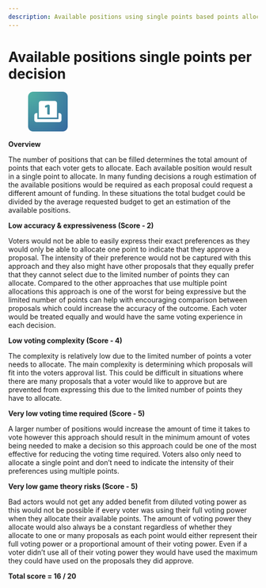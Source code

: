 ```yaml
---
description: Available positions using single points based points allocation approach
---
```


# Available positions single points per decision

<div align="left"><figure><img src="../../../.gitbook/assets/points-per-decision.png" alt="" width="80"><figcaption></figcaption></figure></div>

**Overview**

The number of positions that can be filled determines the total amount of points that each voter gets to allocate. Each available position would result in a single point to allocate. In many funding decisions a rough estimation of the available positions would be required as each proposal could request a different amount of funding. In these situations the total budget could be divided by the average requested budget to get an estimation of the available positions.



**Low accuracy & expressiveness (Score - 2)**

Voters would not be able to easily express their exact preferences as they would only be able to allocate one point to indicate that they approve a proposal. The intensity of their preference would not be captured with this approach and they also might have other proposals that they equally prefer that they cannot select due to the limited number of points they can allocate. Compared to the other approaches that use multiple point allocations this approach is one of the worst for being expressive but the limited number of points can help with encouraging comparison between proposals which could increase the accuracy of the outcome. Each voter would be treated equally and would have the same voting experience in each decision.



**Low voting complexity (Score - 4)**

The complexity is relatively low due to the limited number of points a voter needs to allocate. The main complexity is determining which proposals will fit into the voters approval list. This could be difficult in situations where there are many proposals that a voter would like to approve but are prevented from expressing this due to the limited number of points they have to allocate.



**Very low voting time required (Score - 5)**

A larger number of positions would increase the amount of time it takes to vote however this approach should result in the minimum amount of votes being needed to make a decision so this approach could be one of the most effective for reducing the voting time required. Voters also only need to allocate a single point and don’t need to indicate the intensity of their preferences using multiple points.



**Very low game theory risks (Score - 5)**

Bad actors would not get any added benefit from diluted voting power as this would not be possible if every voter was using their full voting power when they allocate their available points. The amount of voting power they allocate would also always be a constant regardless of whether they allocate to one or many proposals as each point would either represent their full voting power or a proportional amount of their voting power. Even if a voter didn’t use all of their voting power they would have used the maximum they could have used on the proposals they did approve.



**Total score = 16 / 20**
